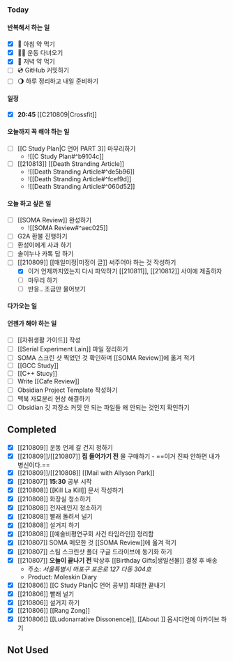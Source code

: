 ### Today
#### 반복해서 하는 일
- [x] 💊 아침 약 먹기
- [x] 💪🏻 운동 다녀오기
- [x] 💊 저녁 약 먹기
- [ ] 💿 GitHub 커밋하기
- [ ] 🌖 하루 정리하고 내일 준비하기

#### 일정
- [x] **20:45** [[C210809|Crossfit]]

#### 오늘까지 꼭 해야 하는 일
- [ ] [[C Study Plan|C 언어 PART 3]] 마무리하기
	- ![[C Study Plan#^b9104c]]
- [ ] [[210813]] [[Death Stranding Article]]
	- ![[Death Stranding Article#^de5b96]]
	- ![[Death Stranding Article#^fcef9d]]
	- ![[Death Stranding Article#^060d52]]

#### 오늘 하고 싶은 일
- [ ] [[SOMA Review]] 완성하기
	- ![[SOMA Review#^aec025]]
- [ ] G2A 환불 진행하기
- [ ] 환성이에게 사과 하기
- [ ] 솔이누나 카톡 답 하기
- [ ] [[210809]] [[매일미정|미정이 글]] 써주어야 하는 것 작성하기
	- [x] 이거 언제까지였는지 다시 파악하기 [[210811]], [[210812]] 사이에 제출하자
	- [ ] 마무리 하기
	- [ ] 반응.. 조금만 물어보기

#### 다가오는 일

#### 언젠가 해야 하는 일
- [ ] [[자취생활 가이드]] 작성
- [ ] [[Serial Experiment Lain]] 파일 정리하기
- [ ] SOMA 스크린 샷 찍었던 것 확인하며 [[SOMA Review]]에 옮겨 적기
- [ ] [[GCC Study]]
- [ ] [[C++ Stucy]]
- [ ] Write [[Cafe Review]]
- [ ] Obsidian Project Template 작성하기
- [ ] 맥북 자모분리 현상 해결하기
- [ ] Obsidian 깃 저장소 커밋 안 되는 파일들 왜 안되는 것인지 확인하기

## Completed
- [x] [[210809]] 운동 언제 갈 건지 정하기
- [x] [[210809]]/[[210807]] **집 들어가기 전** 물 구매하기 - ==이거 진짜 안하면 내가 병신이다.==
- [x] [[210809]]/[[210808]] [[Mail with Allyson Park]]
- [x] [[210807]] **15:30** 공부 시작
- [x] [[210808]] [[Kill La Kill]] 문서 작성하기
- [x] [[210808]] 화장실 청소하기
- [x] [[210808]] 전자레인지 청소하기
- [x] [[210808]] 빨래 돌려서 널기
- [x] [[210808]] 설거지 하기
- [x] [[210808]] [[예술비평연구회 사건 타임라인]] 정리함
- [x] [[210807]] SOMA 메모한 것 [[SOMA Review]]에 옮겨 적기
- [x] [[210807]] 스팀 스크린샷 폴더 구글 드라이브에 동기화 하기
- [x] [[210807]] **오늘이 끝나기 전** 박상후 [[Birthday Gifts|생일선물]] 결정 후 배송
	- 주소: *서울특별시 마포구 포은로 127 다동 304호*
	- Product: Moleskin Diary
- [x] [[210806]] [[C Study Plan|C 언어 공부]] 최대한 끝내기
- [x] [[210806]] 빨래 널기
- [x] [[210806]] 설거지 하기
- [x] [[210806]] [[Rang Zong]]
- [x] [[210806]] [[Ludonarrative Dissonence]], [[About <The Downward Spiral>]] 옵시디언에 아카이브 하기

## Not Used 